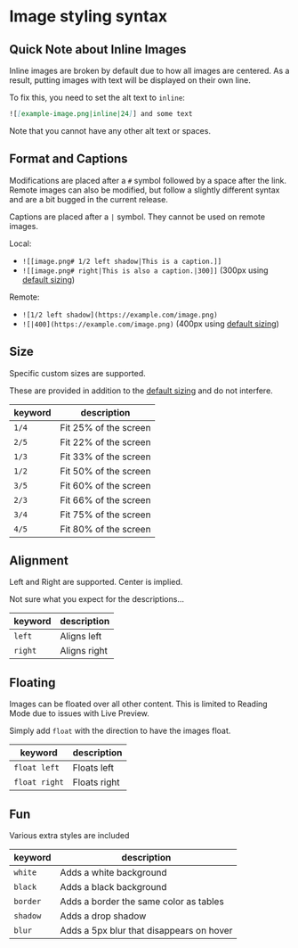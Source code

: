 # Image styling syntax

## Quick Note about Inline Images

Inline images are broken by default due to how all images are centered. As a result, putting images with text will be displayed on their own line.

To fix this, you need to set the alt text to `inline`:

```md
![[example-image.png|inline|24]] and some text
```

Note that you cannot have any other alt text or spaces.

## Format and Captions

Modifications are placed after a `#` symbol followed by a space after the link. Remote images can also be modified, but follow a slightly different syntax and are a bit bugged in the current release.

Captions are placed after a `|` symbol. They cannot be used on remote images.

Local:

- `![[image.png# 1/2 left shadow|This is a caption.]]`
- `![[image.png# right|This is also a caption.|300]]` (300px using [default sizing](https://help.obsidian.md/How+to/Embed+files#Resize+images))

Remote:

- `![1/2 left shadow](https://example.com/image.png)`
- `![|400](https://example.com/image.png)` (400px using [default sizing](https://help.obsidian.md/How+to/Embed+files#Resize+images))

## Size

Specific custom sizes are supported.

These are provided in addition to the [default sizing](https://help.obsidian.md/How+to/Embed+files#Resize+images) and do not interfere.

| keyword | description           |
| ------- | --------------------- |
| `1/4`   | Fit 25% of the screen |
| `2/5`   | Fit 22% of the screen |
| `1/3`   | Fit 33% of the screen |
| `1/2`   | Fit 50% of the screen |
| `3/5`   | Fit 60% of the screen |
| `2/3`   | Fit 66% of the screen |
| `3/4`   | Fit 75% of the screen |
| `4/5`   | Fit 80% of the screen |

## Alignment

Left and Right are supported. Center is implied.

Not sure what you expect for the descriptions...

| keyword | description  |
| ------- | ------------ |
| `left`  | Aligns left  |
| `right` | Aligns right |

## Floating

Images can be floated over all other content. This is limited to Reading Mode due to issues with Live Preview.

Simply add `float` with the direction to have the images float.

| keyword       | description  |
| ------------- | ------------ |
| `float left`  | Floats left  |
| `float right` | Floats right |

## Fun

Various extra styles are included

| keyword  | description                              |
| -------- | ---------------------------------------- |
| `white`  | Adds a white background                  |
| `black`  | Adds a black background                  |
| `border` | Adds a border the same color as tables   |
| `shadow` | Adds a drop shadow                       |
| `blur`   | Adds a 5px blur that disappears on hover |
